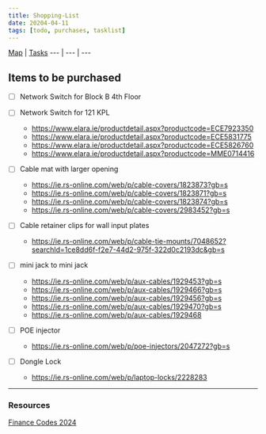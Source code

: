 ```yaml
---
title: Shopping-List
date: 20204-04-11
tags: [todo, purchases, tasklist]
---
```


[Map](../Map.md) | [Tasks](../00-Maps&Views/Tasks.md)
 --- | --- | ---
 
## Items to be purchased

- [ ] Network Switch for Block B 4th Floor
- [ ] Network Switch for 121 KPL
	- https://www.elara.ie/productdetail.aspx?productcode=ECE7923350
	- https://www.elara.ie/productdetail.aspx?productcode=ECE5831775
	- https://www.elara.ie/productdetail.aspx?productcode=ECE5826760
	- https://www.elara.ie/productdetail.aspx?productcode=MME0714416

- [ ] Cable mat with larger opening
	- https://ie.rs-online.com/web/p/cable-covers/1823873?gb=s
	- https://ie.rs-online.com/web/p/cable-covers/1823871?gb=s
	- https://ie.rs-online.com/web/p/cable-covers/1823874?gb=s
	- https://ie.rs-online.com/web/p/cable-covers/2983452?gb=s

- [ ] Cable retainer clips for wall input plates
	- https://ie.rs-online.com/web/p/cable-tie-mounts/7048652?searchId=1ce8dd6f-f2e7-44d2-975f-322d0c2193dc&gb=s
	
- [ ] mini jack to mini jack
	- https://ie.rs-online.com/web/p/aux-cables/1929453?gb=s
	- https://ie.rs-online.com/web/p/aux-cables/1929466?gb=s
	- https://ie.rs-online.com/web/p/aux-cables/1929456?gb=s
	- https://ie.rs-online.com/web/p/aux-cables/1929470?gb=s
	- https://ie.rs-online.com/web/p/aux-cables/1929468
- [ ] POE injector
	- https://ie.rs-online.com/web/p/poe-injectors/2047272?gb=s
- [ ] Dongle Lock
	- https://ie.rs-online.com/web/p/laptop-locks/2228283

---

### Resources

[Finance Codes 2024](https://rcsicampus.sharepoint.com/:x:/r/sites/MediaSevicesStaff/Shared%20Documents/General/Finance%20Information/Finance%20Codes%202024.xlsx?d=wc0bf963b236e4796bd231c26bc867e11&csf=1&web=1&e=zBgrfF)